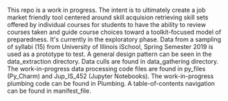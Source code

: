 This repo is a work in progress. The intent is to ultimately create a job market friendly tool centered around skill acquision retrieving skill sets offered by individual courses for students to have the ability to review courses taken and guide course choices toward a toolkit-focused model of preparedness. It's currently in the exploratory phase. Data from a sampling of syllabi (15) from University of Illinois iSchool, Spring Semester 2019 is used as a prototype to test. A general design pattern can be seen in the data_extraction directory. Data culls are found in data_gathering directory. The work-in-progress data processing code files are found in py_files (Py_Charm) and Jup_IS_452 (Jupyter Notebooks). The work-in-progress plumbing code can be found in Plumbing. A table-of-contents navigation can be found in manifest_file.
